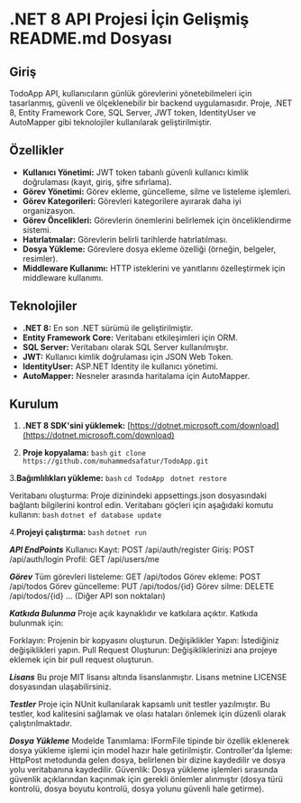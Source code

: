 # .NET 8 API Projesi İçin Gelişmiş README.md Dosyası

## Giriş
TodoApp API, kullanıcıların günlük görevlerini yönetebilmeleri için tasarlanmış, güvenli ve ölçeklenebilir bir backend uygulamasıdır. Proje, .NET 8, Entity Framework Core, SQL Server, JWT token, IdentityUser ve AutoMapper gibi teknolojiler kullanılarak geliştirilmiştir.

## Özellikler
- **Kullanıcı Yönetimi:** JWT token tabanlı güvenli kullanıcı kimlik doğrulaması (kayıt, giriş, şifre sıfırlama).
- **Görev Yönetimi:** Görev ekleme, güncelleme, silme ve listeleme işlemleri.
- **Görev Kategorileri:** Görevleri kategorilere ayırarak daha iyi organizasyon.
- **Görev Öncelikleri:** Görevlerin önemlerini belirlemek için önceliklendirme sistemi.
- **Hatırlatmalar:** Görevlerin belirli tarihlerde hatırlatılması.
- **Dosya Yükleme:** Görevlere dosya ekleme özelliği (örneğin, belgeler, resimler).
- **Middleware Kullanımı:** HTTP isteklerini ve yanıtlarını özelleştirmek için middleware kullanımı.

## Teknolojiler
- **.NET 8:** En son .NET sürümü ile geliştirilmiştir.
- **Entity Framework Core:** Veritabanı etkileşimleri için ORM.
- **SQL Server:** Veritabanı olarak SQL Server kullanılmıştır.
- **JWT:** Kullanıcı kimlik doğrulaması için JSON Web Token.
- **IdentityUser:** ASP.NET Identity ile kullanıcı yönetimi.
- **AutoMapper:** Nesneler arasında haritalama için AutoMapper.

## Kurulum

1. **.NET 8 SDK'sini yüklemek:**
   [https://dotnet.microsoft.com/download](https://dotnet.microsoft.com/download)
   
2. **Proje kopyalama:**
   `bash`
   `git clone https://github.com/muhammedsafatur/TodoApp.git`

3.**Bağımlılıkları yükleme:**
   `bash`
     `cd TodoApp`
  ` dotnet restore`

Veritabanı oluşturma: Proje dizinindeki appsettings.json dosyasındaki bağlantı bilgilerini kontrol edin.
Veritabanı göçleri için aşağıdaki komutu kullanın:
 `bash`
`dotnet ef database update`

4.**Projeyi çalıştırma:**
`bash`
  `dotnet run`

***API EndPoints***
Kullanıcı
Kayıt: POST /api/auth/register
Giriş: POST /api/auth/login
Profil: GET /api/users/me

***Görev***
Tüm görevleri listeleme: GET /api/todos
Görev ekleme: POST /api/todos
Görev güncelleme: PUT /api/todos/{id}
Görev silme: DELETE /api/todos/{id}
... (Diğer API son noktaları)

***Katkıda Bulunma***
Proje açık kaynaklıdır ve katkılara açıktır. Katkıda bulunmak için:

Forklayın: Projenin bir kopyasını oluşturun.
Değişiklikler Yapın: İstediğiniz değişiklikleri yapın.
Pull Request Oluşturun: Değişikliklerinizi ana projeye eklemek için bir pull request oluşturun.

***Lisans***
Bu proje MIT lisansı altında lisanslanmıştır. Lisans metnine LICENSE dosyasından ulaşabilirsiniz.

***Testler***
Proje için NUnit kullanılarak kapsamlı unit testler yazılmıştır. Bu testler, kod kalitesini sağlamak ve olası hataları önlemek için düzenli olarak çalıştırılmaktadır.

***Dosya Yükleme***
Modelde Tanımlama: IFormFile tipinde bir özellik eklenerek dosya yükleme işlemi için model hazır hale getirilmiştir.
Controller'da İşleme: HttpPost metodunda gelen dosya, belirlenen bir dizine kaydedilir ve dosya yolu veritabanına kaydedilir.
Güvenlik: Dosya yükleme işlemleri sırasında güvenlik açıklarından kaçınmak için gerekli önlemler alınmıştır (dosya türü kontrolü, dosya boyutu kontrolü, dosya yolunu güvenli hale getirme).
